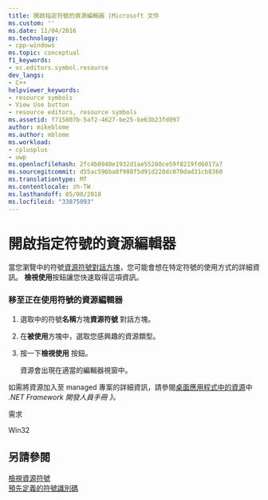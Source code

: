 ```yaml
---
title: 開啟指定符號的資源編輯器 |Microsoft 文件
ms.custom: ''
ms.date: 11/04/2016
ms.technology:
- cpp-windows
ms.topic: conceptual
f1_keywords:
- vc.editors.symbol.resource
dev_langs:
- C++
helpviewer_keywords:
- resource symbols
- View Use button
- resource editors, resource symbols
ms.assetid: f715807b-5af2-4627-be25-be63b23fd097
author: mikeblome
ms.author: mblome
ms.workload:
- cplusplus
- uwp
ms.openlocfilehash: 2fc4b0940e1932d1ae55280ce59f8219fd6017a7
ms.sourcegitcommit: d55ac596ba8f908f5d91d228dc070dad31cb8360
ms.translationtype: MT
ms.contentlocale: zh-TW
ms.lasthandoff: 05/08/2018
ms.locfileid: "33875093"
---
```

# <a name="opening-the-resource-editor-for-a-given-symbol"></a>開啟指定符號的資源編輯器
當您瀏覽中的符號[資源符號對話方塊](../windows/resource-symbols-dialog-box.md)，您可能會想在特定符號的使用方式的詳細資訊。 **檢視使用**按鈕讓您快速取得這項資訊。  
  
### <a name="to-move-to-the-resource-editor-where-a-symbol-is-being-used"></a>移至正在使用符號的資源編輯器  
  
1.  選取中的符號**名稱**方塊**資源符號** 對話方塊。  
  
2.  在**被使用**方塊中，選取您感興趣的資源類型。  
  
3.  按一下**檢視使用** 按鈕。  
  
     資源會出現在適當的編輯器視窗中。  
  
 如需將資源加入至 managed 專案的詳細資訊，請參閱[桌面應用程式中的資源](/dotnet/framework/resources/index)中 *.NET Framework 開發人員手冊 》。*  
  
 需求  
  
 Win32  
  
## <a name="see-also"></a>另請參閱  
 [檢視資源符號](../windows/viewing-resource-symbols.md)   
 [預先定義的符號識別碼](../windows/predefined-symbol-ids.md)